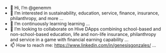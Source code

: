 - 👋 Hi, I’m @genemm
- 👀 I’m interested in sustainability, education, service, finance, insurance, philanthropy, and more ...
- 🌱 I’m continuously learning learning ...
- 💞️ I’m looking to collaborate on Hive DApps combining school-based and non-school-based education, life and non-life insurance, philanthropy and service in a game with financial earning capability ...
- 📫 How to reach me: https://www.linkedin.com/in/genesisgonzales/ ...

<!---
genemm/genemm is a ✨ special ✨ repository because its `README.md` (this file) appears on your GitHub profile.
You can click the Preview link to take a look at your changes.
--->

